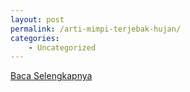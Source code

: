 ```yaml
---
layout: post
permalink: /arti-mimpi-terjebak-hujan/
categories:
    - Uncategorized
---
```


[Baca Selengkapnya](/05)